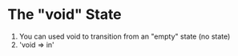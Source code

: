# The "void" State
01. You can used void to transition from an "empty" state (no state)
02. 'void => in'